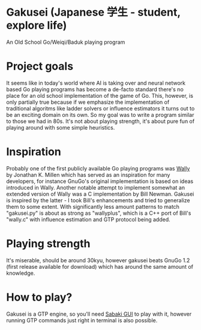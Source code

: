 # Gakusei (Japanese 学生 - student, explore life)
An Old School Go/Weiqi/Baduk playing program

# Project goals
It seems like in today's world where AI is taking over
and neural network based Go playing programs has become
a de-facto standard there's no place for an old school
implementation of the game of Go. This, however, is only
partially true because if we emphasize the implementation of
traditional algoritms like ladder solvers or influence
estimators it turns out to be an exciting domain on its own.
So my goal was to write a program similar to those we had in 80s.
It's not about playing strength, it's about pure fun of playing
around with some simple heuristics.

# Inspiration
Probably one of the first publicly available Go playing programs
was <a href="https://archive.org/details/byte-magazine-1981-04/page/n101/mode/2up"> Wally</a>
by Jonathan K. Millen which has served as an inspiration for many developers,
for instance GnuGo's original implementation is based on ideas introduced in Wally.
Another notable attempt to implement somewhat an extended version of Wally was
a C implementation by Bill Newman. Gakusei is inspired by the latter - I took
Bill's enhancements and tried to generalize them to some extent. With significantly
less amount patterns to match "gakusei.py" is about as strong as "wallyplus", which is
a C++ port of Bill's "wally.c" with influence estimation and GTP protocol being added.

# Playing strength
It's miserable, should be around 30kyu, however gakusei beats
GnuGo 1.2 (first release available for download) which has around
the same amount of knowledge.

# How to play?
Gakusei is a GTP engine, so you'll need <a href="https://github.com/SabakiHQ/Sabaki">Sabaki GUI</a>
to play with it, however running GTP commands just right in terminal is also possible.
